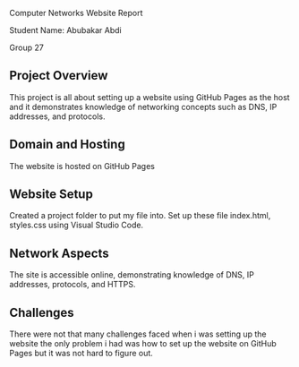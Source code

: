 Computer Networks Website Report

Student Name: Abubakar Abdi

Group 27

Project Overview
--
This project is all about setting up a website using GitHub Pages as the host and it demonstrates knowledge of networking concepts such as DNS, IP addresses, and protocols.

Domain and Hosting
--
The website is hosted on GitHub Pages

Website Setup
--
Created a project folder to put my file into.
Set up these file index.html, styles.css using Visual Studio Code.

Network Aspects
--
The site is accessible online, demonstrating knowledge of DNS, IP addresses, protocols, and HTTPS.

Challenges
--
There were not that many challenges faced when i was setting up the website the only problem i had was how to set up the website on GitHub Pages but it was not hard to figure out.
